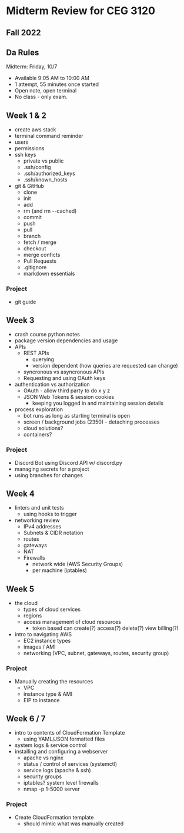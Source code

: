 # Midterm Review for CEG 3120

## Fall 2022

## Da Rules

Midterm: Friday, 10/7

- Available 9:05 AM to 10:00 AM
- 1 attempt, 55 minutes once started
- Open note, open terminal
- No class - only exam.

## Week 1 & 2

- create aws stack
- terminal command reminder
- users
- permissions
- ssh keys
  - private vs public
  - .ssh/config
  - .ssh/authorized_keys
  - .ssh/known_hosts
- git & GitHub
  - clone
  - init
  - add
  - rm (and rm --cached)
  - commit
  - push
  - pull
  - branch
  - fetch / merge
  - checkout
  - merge conficts
  - Pull Requests
  - .gitignore
  - markdown essentials

### Project

- git guide

## Week 3

- crash course python notes
- package version dependencies and usage
- APIs
  - REST APIs
    - querying
    - version dependent (how queries are requested can change)
  - syncronous vs asyncronous APIs
  - Requesting and using OAuth keys
- authentication vs authorization
  - OAuth - allow third party to do x y z
  - JSON Web Tokens & session cookies
    - keeping you logged in and maintaining session details
- process exploration
  - bot runs as long as starting terminal is open
  - screen / background jobs (2350) - detaching processes
  - cloud solutions?
  - containers?

### Project

- Discord Bot using Discord API w/ discord.py
- managing secrets for a project
- using branches for changes

## Week 4

- linters and unit tests
  - using hooks to trigger
- networking review
  - IPv4 addresses
  - Subnets & CIDR notation
  - routes
  - gateways
  - NAT
  - Firewalls
    - network wide (AWS Security Groups)
    - per machine (iptables)

## Week 5

- the cloud
  - types of cloud services
  - regions
  - access management of cloud resources
    - token based can create(?) access(?) delete(?) view billing(?)
- intro to navigating AWS
  - EC2 instance types
  - images / AMI
  - networking (VPC, subnet, gateways, routes, security group)

### Project

- Manually creating the resources
  - VPC
  - instance type & AMI
  - EIP to instance

## Week 6 / 7

- intro to contents of CloudFormation Template
  - using YAML/JSON formatted files
- system logs & service control
- installing and configuring a webserver
  - apache vs nginx
  - status / control of services (systemctl)
  - service logs (apache & ssh)
  - security groups
  - iptables? system level firewalls
  - nmap -p 1-5000 server

### Project

- Create CloudFormation template
  - should mimic what was manually created

